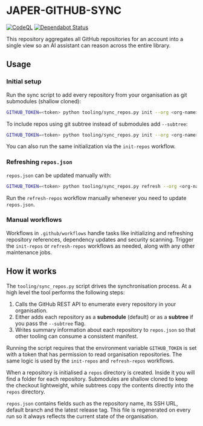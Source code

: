 # JAPER-GITHUB-SYNC

[![CodeQL](https://github.com/<org>/<repo>/actions/workflows/codeql.yml/badge.svg)](https://github.com/<org>/<repo>/actions/workflows/codeql.yml)
[![Dependabot Status](https://img.shields.io/github/dependabot/alerts/<org>/<repo>)](https://github.com/<org>/<repo>/security/dependabot)

This repository aggregates all GitHub repositories for an account into a single view so an AI assistant can reason across the entire library.

## Usage

### Initial setup

Run the sync script to add every repository from your organisation as git submodules (shallow cloned):

```bash
GITHUB_TOKEN=<token> python tooling/sync_repos.py init --org <org-name>
```

To include repos using git subtree instead of submodules add `--subtree`:

```bash
GITHUB_TOKEN=<token> python tooling/sync_repos.py init --org <org-name> --subtree
```

You can also run the same initialization via the `init-repos` workflow.

### Refreshing `repos.json`

`repos.json` can be updated manually with:

```bash
GITHUB_TOKEN=<token> python tooling/sync_repos.py refresh --org <org-name>
```

Run the `refresh-repos` workflow manually whenever you need to update `repos.json`.

### Manual workflows

Workflows in `.github/workflows` handle tasks like initializing and refreshing
repository references, dependency updates and security scanning. Trigger the
`init-repos` or `refresh-repos` workflows as needed, along with any other
maintenance jobs.

## How it works

The `tooling/sync_repos.py` script drives the synchronisation process. At a high
level the tool performs the following steps:

1. Calls the GitHub REST API to enumerate every repository in your organisation.
2. Either adds each repository as a **submodule** (default) or as a **subtree**
   if you pass the `--subtree` flag.
3. Writes summary information about each repository to `repos.json` so that
   other tooling can consume a consistent manifest.

Running the script requires that the environment variable `GITHUB_TOKEN` is set
with a token that has permission to read organisation repositories. The same
logic is used by the `init-repos` and `refresh-repos` workflows.

When a repository is initialised a `repos` directory is created. Inside it you
will find a folder for each repository. Submodules are shallow cloned to keep
the checkout lightweight, while subtrees copy the contents directly into the
`repos` directory.

`repos.json` contains fields such as the repository name, its SSH URL, default
branch and the latest release tag. This file is regenerated on every run so it
always reflects the current state of the organisation.

